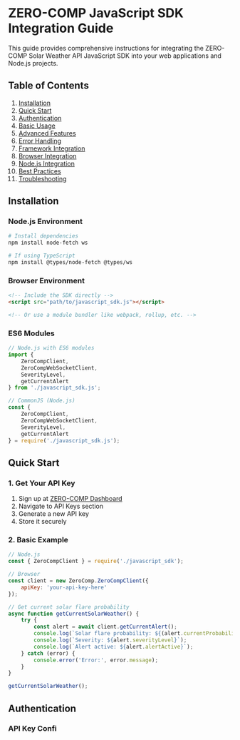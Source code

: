 # ZERO-COMP JavaScript SDK Integration Guide

This guide provides comprehensive instructions for integrating the ZERO-COMP Solar Weather API JavaScript SDK into your web applications and Node.js projects.

## Table of Contents

1. [Installation](#installation)
2. [Quick Start](#quick-start)
3. [Authentication](#authentication)
4. [Basic Usage](#basic-usage)
5. [Advanced Features](#advanced-features)
6. [Error Handling](#error-handling)
7. [Framework Integration](#framework-integration)
8. [Browser Integration](#browser-integration)
9. [Node.js Integration](#nodejs-integration)
10. [Best Practices](#best-practices)
11. [Troubleshooting](#troubleshooting)

## Installation

### Node.js Environment

```bash
# Install dependencies
npm install node-fetch ws

# If using TypeScript
npm install @types/node-fetch @types/ws
```

### Browser Environment

```html
<!-- Include the SDK directly -->
<script src="path/to/javascript_sdk.js"></script>

<!-- Or use a module bundler like webpack, rollup, etc. -->
```

### ES6 Modules

```javascript
// Node.js with ES6 modules
import {
    ZeroCompClient,
    ZeroCompWebSocketClient,
    SeverityLevel,
    getCurrentAlert
} from './javascript_sdk.js';

// CommonJS (Node.js)
const {
    ZeroCompClient,
    ZeroCompWebSocketClient,
    SeverityLevel,
    getCurrentAlert
} = require('./javascript_sdk.js');
```

## Quick Start

### 1. Get Your API Key

1. Sign up at [ZERO-COMP Dashboard](https://dashboard.zero-comp.com)
2. Navigate to API Keys section
3. Generate a new API key
4. Store it securely

### 2. Basic Example

```javascript
// Node.js
const { ZeroCompClient } = require('./javascript_sdk');

// Browser
const client = new ZeroComp.ZeroCompClient({
    apiKey: 'your-api-key-here'
});

// Get current solar flare probability
async function getCurrentSolarWeather() {
    try {
        const alert = await client.getCurrentAlert();
        console.log(`Solar flare probability: ${(alert.currentProbability * 100).toFixed(1)}%`);
        console.log(`Severity: ${alert.severityLevel}`);
        console.log(`Alert active: ${alert.alertActive}`);
    } catch (error) {
        console.error('Error:', error.message);
    }
}

getCurrentSolarWeather();
```

## Authentication

### API Key Confi